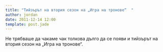 ```yaml
---
title: "Тийзърът на втория сезон на „Игра на тронове“  "
author: jordan
date: 2011-12-14 12:00
template: post.jade
---
```


Не трябваше да чакаме чак толкова дълго да се появи и тийзърът на втория
сезон на „Игра на тронове“.



